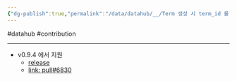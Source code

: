 ```yaml
---
{"dg-publish":true,"permalink":"/data/datahub/__/Term 생성 시 term_id 를 지정할 수 있는 기능 (in UI)/"}
---
```


#datahub #contribution

---
- v0.9.4 에서 지원
	- [release](https://github.com/datahub-project/datahub/releases/tag/v0.9.5)
	- [link: pull#6830](https://github.com/datahub-project/datahub/pull/6830)